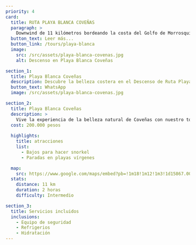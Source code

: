 ```yaml
---
priority: 4
card:
  title: RUTA PLAYA BLANCA COVEÑAS
  paragraph: >
    Downwind de 11 kilómetros bordeando la costa del Golfo de Morrosquillo. Incluye paradas en playas vírgenes y la posibilidad de caretear y observar peces y crustáceos. Duración de dos horas aproximadamente.
  button_text: Leer más...
  button_link: /tours/playa-blanca
  image:
    src: /src/assets/playa-blanca-covenas.jpg
    alt: Descenso en Playa Blanca Coveñas

section_1:
  title: Playa Blanca Coveñas
  description: Descubre la belleza costera en el Descenso de Ruta Playa Blanca Coveñas
  button_text: WhatsApp
  image: /src/assets/playa-blanca-covenas.jpg

section_2:
  title: Playa Blanca Coveñas
  description: >
    Vive la experiencia de la belleza natural de Coveñas con nuestro tour Ruta Playa Blanca Coveñas. Este escénico descenso de 11 kilómetros bordeando la costa del Golfo de Morrosquillo te lleva desde Playa Blanca hasta Coveñas. En el camino, encontrarás áreas con bajos donde podrás hacer careteo y observar peces y crustáceos. También hay paradas en playas vírgenes para descansar.
  cost: 200.000 pesos
  
  highlights:
    title: atracciones
    list:
      - Bajos para hacer snorkel
      - Paradas en playas vírgenes

  map:
    src: https://www.google.com/maps/embed?pb=!1m18!1m12!1m3!1d15867.009911374053!2d-75.61020612716673!3d6.163894277135764!2m3!1f0!2f0!3f0!3m2!1i1024!2i768!4f13.1!3m3!1m2!1s0x8e4683cb1d5771e9%3A0x4fda2fc926473c68!2sPolideportivo%20Sur%20de%20Envigado!5e0!3m2!1sen!2sco
  stats:
    distance: 11 km
    duration: 2 horas
    difficulty: Intermedio

section_3:
  title: Servicios incluidos
  inclusions:
    - Equipo de seguridad
    - Refrigerios
    - Hidratación
---
```

